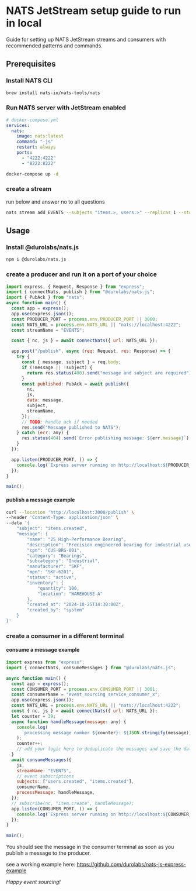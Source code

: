 # NATS JetStream setup guide to run in local

Guide for setting up NATS JetStream streams and consumers with recommended patterns and commands.

## Prerequisites

### Install NATS CLI

```bash
brew install nats-io/nats-tools/nats
```

### Run NATS server with JetStream enabled

```yaml
# docker-compose.yml
services:
  nats:
    image: nats:latest
    command: "-js"
    restart: always
    ports:
      - "4222:4222"
      - "8222:8222"
```

```bash
docker-compose up -d
```

### create a stream

run below and answer no to all questions

```bash
nats stream add EVENTS --subjects "items.>, users.>" --replicas 1 --storage file --retention limits --ack --discard old --dupe-window 2m --max-msgs=-1 --max-msgs-per-subject=-1 --max-bytes=-1 --max-age=0 --max-msg-size=-1 --max-consumers=-1
```

## Usage

### Install @durolabs/nats.js

```bash
npm i @durolabs/nats.js
```

### create a producer and run it on a port of your choice

```js
import express, { Request, Response } from "express";
import { connectNats, publish } from "@durolabs/nats.js";
import { PubAck } from "nats";
async function main() {
  const app = express();
  app.use(express.json());
  const PRODUCER_PORT = process.env.PRODUCER_PORT || 3000;
  const NATS_URL = process.env.NATS_URL || "nats://localhost:4222";
  const streamName = "EVENTS";

  const { nc, js } = await connectNats({ url: NATS_URL });

  app.post("/publish", async (req: Request, res: Response) => {
    try {
      const { message, subject } = req.body;
      if (!message || !subject) {
        return res.status(400).send("message and subject are required");
      }
      const published: PubAck = await publish({
        nc,
        js,
        data: message,
        subject,
        streamName,
      });
      // TODO: handle ack if needed
      res.send("Message published to NATS");
    } catch (err: any) {
      res.status(404).send(`Error publishing message: ${err.message}`);
    }
  });

  app.listen(PRODUCER_PORT, () => {
    console.log(`Express server running on http://localhost:${PRODUCER_PORT}`);
  });
}

main();
```

#### publish a message example

```bash
curl --location 'http://localhost:3000/publish' \
--header 'Content-Type: application/json' \
--data '{
    "subject": "items.created",
    "message": {
        "name": "25 High-Performance Bearing",
        "description": "Precision engineered bearing for industrial use",
        "cpn": "CUS-BRG-001",
        "category": "Bearings",
        "subcategory": "Industrial",
        "manufacturer": "SKF",
        "mpn": "SKF-6201",
        "status": "active",
        "inventory": {
            "quantity": 100,
            "location": "WAREHOUSE-A"
        },
        "created_at": "2024-10-25T14:30:00Z",
        "created_by": "system"
    }
}'
```

### create a consumer in a different terminal

#### consume a message example

```js
import express from "express";
import { connectNats, consumeMessages } from "@durolabs/nats.js";

async function main() {
  const app = express();
  const CONSUMER_PORT = process.env.CONSUMER_PORT || 3001;
  const consumerName = "event_sourcing_service_consumer_x";
  app.use(express.json());
  const NATS_URL = process.env.NATS_URL || "nats://localhost:4222";
  const { nc, js } = await connectNats({ url: NATS_URL });
  let counter = 39;
  async function handleMessage(message: any) {
    console.log(
      `processing message number ${counter}: ${JSON.stringify(message)}\n\n`
    );
    counter++;
    // add your logic here to deduplicate the messages and save the data or perform any other action such as sending a notification
  }
  await consumeMessages({
    js,
    streamName: "EVENTS",
    // event subscriptions
    subjects: ["users.created", "items.created"],
    consumerName,
    processMessage: handleMessage,
  });
  // subscribe(nc, "item.create", handleMessage);
  app.listen(CONSUMER_PORT, () => {
    console.log(`Express server running on http://localhost:${CONSUMER_PORT}`);
  });
}

main();
```

You should see the message in the consumer terminal as soon as you publish a message to the producer.

see a working example here: https://github.com/durolabs/nats-js-express-example

*Happy event sourcing!*
